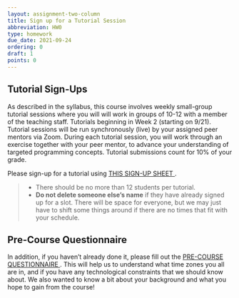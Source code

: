 ```yaml
---
layout: assignment-two-column
title: Sign up for a Tutorial Session
abbreviation: HW0
type: homework
due_date: 2021-09-24
ordering: 0
draft: 1
points: 0
---
```


## Tutorial Sign-Ups
As described in the syllabus, this course involves weekly small-group tutorial sessions where you will will work in groups of 10-12 with a member of the teaching staff. Tutorials beginning in Week 2 (starting on 9/21). Tutorial sessions will be run synchronously (live) by your assigned peer mentors via Zoom. During each tutorial session, you will work through an exercise together with your peer mentor, to advance your understanding of targeted programming concepts. Tutorial submissions count for 10% of your grade.

Please sign-up for a tutorial using <a class="lab" href="https://docs.google.com/spreadsheets/d/1twZ2NDfyu0jVgvb4SMS2Cd9KEwwcPN0BZvLg0XMJuh8/edit?usp=sharing" target="_blank">THIS SIGN-UP SHEET <i class="fa fa-link" aria-hidden="true"></i></a>. 

> * There should be no more than 12 students per tutorial. 
> * **Do not delete someone else’s name** if they have already signed up for a slot. There will be space for everyone, but we may just have to shift some things around if there are no times that fit with your schedule.

## Pre-Course Questionnaire
In addition, if you haven’t already done it, please fill out the <a class="lab" href="https://forms.gle/BAcFZv3tkQpycXyZ6" target="_blank">PRE-COURSE QUESTIONNAIRE <i class="fa fa-link" aria-hidden="true"></i></a>. This will help us to understand what time zones you all are in, and if you have any technological constraints that we should know about. We also wanted to know a bit about your background and what you hope to gain from the course!